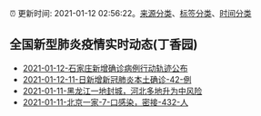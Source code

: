 :alarm_clock: 更新时间: 2021-01-12 02:56:22。[来源分类](../README.md)、[标签分类](../TAGS.md)、[时间分类](../TIMELINE.md)

## 全国新型肺炎疫情实时动态(丁香园)




- [2021-01-12-石家庄新增确诊病例行动轨迹公布](http://app.cctv.com/special/cportal/detail/arti/index.html?id=ArtiljEZHgsltJYa6Ph3Iask210112&isfromapp=1) 
- [2021-01-12-11-日新增新冠肺炎本土确诊-42-例](http://app.cctv.com/special/cportal/detail/arti/index.html?id=ArtiC17QTb57yOxao36LTxC3210112&isfromapp=1) 
- [2021-01-11-黑龙江一地封城，河北多地升为中风险](http://app.cctv.com/special/cportal/detail/arti/index.html?id=Artid9FJBSPvvBXErrTTYHp3210111&isfromapp=1) 
- [2021-01-11-北京一家-7-口感染，密接-432-人](http://app.cctv.com/special/cportal/detail/arti/index.html?id=ArtiRsVzmTffHdlYLwyKPZta210111&isfromapp=1) 